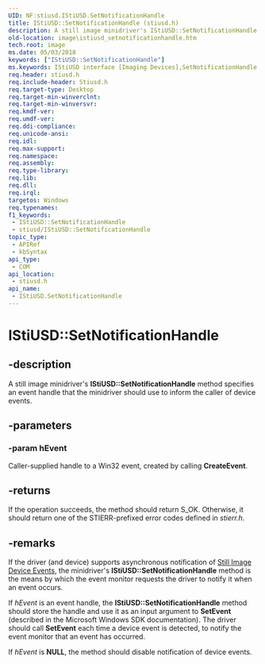```yaml
---
UID: NF:stiusd.IStiUSD.SetNotificationHandle
title: IStiUSD::SetNotificationHandle (stiusd.h)
description: A still image minidriver's IStiUSD::SetNotificationHandle method specifies an event handle that the minidriver should use to inform the caller of device events.
old-location: image\istiusd_setnotificationhandle.htm
tech.root: image
ms.date: 05/03/2018
keywords: ["IStiUSD::SetNotificationHandle"]
ms.keywords: IStiUSD interface [Imaging Devices],SetNotificationHandle method, IStiUSD.SetNotificationHandle, IStiUSD::SetNotificationHandle, SetNotificationHandle, SetNotificationHandle method [Imaging Devices], SetNotificationHandle method [Imaging Devices],IStiUSD interface, image.istiusd_setnotificationhandle, stifnc_f6b96be7-54e0-4cf1-a895-3d8d31dbc72b.xml, stiusd/IStiUSD::SetNotificationHandle
req.header: stiusd.h
req.include-header: Stiusd.h
req.target-type: Desktop
req.target-min-winverclnt: 
req.target-min-winversvr: 
req.kmdf-ver: 
req.umdf-ver: 
req.ddi-compliance: 
req.unicode-ansi: 
req.idl: 
req.max-support: 
req.namespace: 
req.assembly: 
req.type-library: 
req.lib: 
req.dll: 
req.irql: 
targetos: Windows
req.typenames: 
f1_keywords:
 - IStiUSD::SetNotificationHandle
 - stiusd/IStiUSD::SetNotificationHandle
topic_type:
 - APIRef
 - kbSyntax
api_type:
 - COM
api_location:
 - stiusd.h
api_name:
 - IStiUSD.SetNotificationHandle
---
```


# IStiUSD::SetNotificationHandle


## -description

A still image minidriver's <b>IStiUSD::SetNotificationHandle</b> method specifies an event handle that the minidriver should use to inform the caller of device events.

## -parameters

### -param hEvent

Caller-supplied handle to a Win32 event, created by calling <b>CreateEvent</b>.

## -returns

If the operation succeeds, the method should return S_OK. Otherwise, it should return one of the STIERR-prefixed error codes defined in <i>stierr.h</i>.

## -remarks

If the driver (and device) supports asynchronous notification of <a href="/windows-hardware/drivers/image/still-image-device-events">Still Image Device Events</a>, the minidriver's <b>IStiUSD::SetNotificationHandle</b> method is the means by which the event monitor requests the driver to notify it when an event occurs.

If <i>hEvent</i> is an event handle, the <b>IStiUSD::SetNotificationHandle</b> method should store the handle and use it as an input argument to <b>SetEvent</b> (described in the Microsoft Windows SDK documentation). The driver should call <b>SetEvent</b> each time a device event is detected, to notify the event monitor that an event has occurred.

If <i>hEvent</i> is <b>NULL</b>, the method should disable notification of device events.
